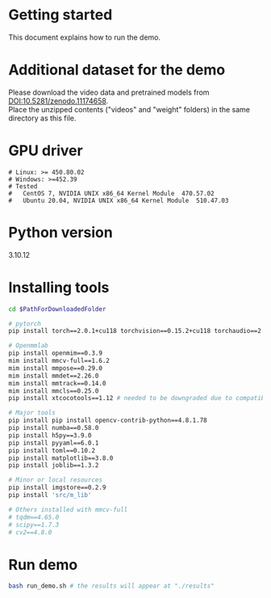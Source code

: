 # Getting started 
This document explains how to run the demo.

# Additional dataset for the demo
Please download the video data and pretrained models from [DOI:10.5281/zenodo.11174658](https://zenodo.org/records/11174658).   
Place the unzipped contents ("videos" and "weight" folders) in the same directory as this file. 

# GPU driver 
    # Linux: >= 450.80.02
    # Windows: >=452.39
    # Tested 
    #   CentOS 7, NVIDIA UNIX x86_64 Kernel Module  470.57.02 
    #   Ubuntu 20.04, NVIDIA UNIX x86_64 Kernel Module  510.47.03 

# Python version 
3.10.12 

# Installing tools
```bash
cd $PathForDownloadedFolder

# pytorch 
pip install torch==2.0.1+cu118 torchvision==0.15.2+cu118 torchaudio==2.0.2 --index-url https://download.pytorch.org/whl/cu118

# Openmmlab
pip install openmim==0.3.9
mim install mmcv-full==1.6.2
mim install mmpose==0.29.0
mim install mmdet==2.26.0
mim install mmtrack==0.14.0
mim install mmcls==0.25.0
pip install xtcocotools==1.12 # needed to be downgraded due to compatibility to numpy

# Major tools
pip install pip install opencv-contrib-python==4.8.1.78
pip install numba==0.58.0
pip install h5py==3.9.0
pip install pyyaml==6.0.1
pip install toml==0.10.2 
pip install matplotlib==3.8.0
pip install joblib==1.3.2

# Minor or local resources 
pip install imgstore==0.2.9
pip install 'src/m_lib'

# Others installed with mmcv-full 
# tqdm==4.65.0
# scipy==1.7.3
# cv2==4.8.0
```

# Run demo 
```bash 
bash run_demo.sh # the results will appear at "./results"
```
